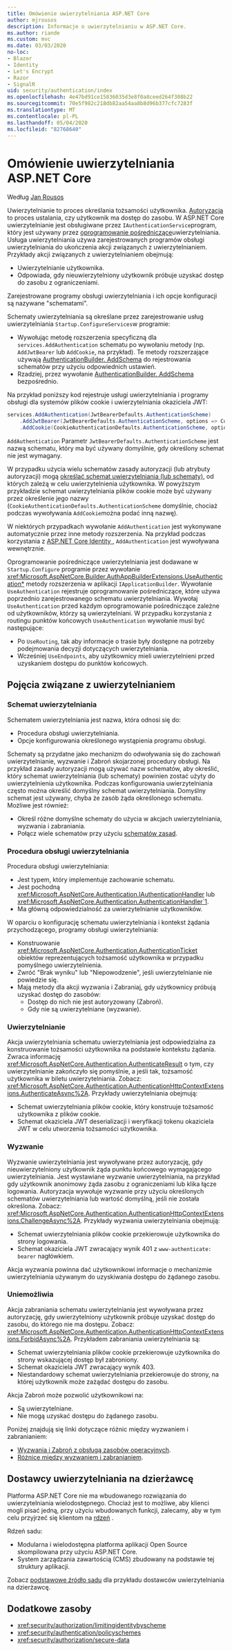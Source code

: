 ```yaml
---
title: Omówienie uwierzytelniania ASP.NET Core
author: mjrousos
description: Informacje o uwierzytelnianiu w ASP.NET Core.
ms.author: riande
ms.custom: mvc
ms.date: 03/03/2020
no-loc:
- Blazor
- Identity
- Let's Encrypt
- Razor
- SignalR
uid: security/authentication/index
ms.openlocfilehash: 4e47bd91ce15836035d3e8f0a8ceed264f308b22
ms.sourcegitcommit: 70e5f982c218db82aa54aa8b8d96b377cfc7283f
ms.translationtype: MT
ms.contentlocale: pl-PL
ms.lasthandoff: 05/04/2020
ms.locfileid: "82768640"
---
```

# <a name="overview-of-aspnet-core-authentication"></a>Omówienie uwierzytelniania ASP.NET Core

Według [Jan Rousos](https://github.com/mjrousos)

Uwierzytelnianie to proces określania tożsamości użytkownika. [Autoryzacja](xref:security/authorization/introduction) to proces ustalania, czy użytkownik ma dostęp do zasobu. W ASP.NET Core uwierzytelnianie jest obsługiwane przez `IAuthenticationService`program, który jest używany przez [oprogramowanie pośredniczące](xref:fundamentals/middleware/index)uwierzytelniania. Usługa uwierzytelniania używa zarejestrowanych programów obsługi uwierzytelniania do ukończenia akcji związanych z uwierzytelnianiem. Przykłady akcji związanych z uwierzytelnianiem obejmują:

* Uwierzytelnianie użytkownika.
* Odpowiada, gdy nieuwierzytelniony użytkownik próbuje uzyskać dostęp do zasobu z ograniczeniami.

Zarejestrowane programy obsługi uwierzytelniania i ich opcje konfiguracji są nazywane "schematami".

Schematy uwierzytelniania są określane przez zarejestrowanie usług uwierzytelniania `Startup.ConfigureServices`w programie:

* Wywołując metodę rozszerzenia specyficzną dla `services.AddAuthentication` schematu po wywołaniu metody (np. `AddJwtBearer` lub `AddCookie`, na przykład). Te metody rozszerzające używają [AuthenticationBuilder. AddSchema](xref:Microsoft.AspNetCore.Authentication.AuthenticationBuilder.AddScheme*) do rejestrowania schematów przy użyciu odpowiednich ustawień.
* Rzadziej, przez wywołanie [AuthenticationBuilder. AddSchema](xref:Microsoft.AspNetCore.Authentication.AuthenticationBuilder.AddScheme*) bezpośrednio.

Na przykład poniższy kod rejestruje usługi uwierzytelniania i programy obsługi dla systemów plików cookie i uwierzytelniania okaziciela JWT:

```csharp
services.AddAuthentication(JwtBearerDefaults.AuthenticationScheme)
    .AddJwtBearer(JwtBearerDefaults.AuthenticationScheme, options => Configuration.Bind("JwtSettings", options))
    .AddCookie(CookieAuthenticationDefaults.AuthenticationScheme, options => Configuration.Bind("CookieSettings", options));
```

`AddAuthentication` Parametr `JwtBearerDefaults.AuthenticationScheme` jest nazwą schematu, który ma być używany domyślnie, gdy określony schemat nie jest wymagany.

W przypadku użycia wielu schematów zasady autoryzacji (lub atrybuty autoryzacji) mogą [określać schemat uwierzytelniania (lub schematy),](xref:security/authorization/limitingidentitybyscheme) od których zależą w celu uwierzytelnienia użytkownika. W powyższym przykładzie schemat uwierzytelniania plików cookie może być używany przez określenie jego nazwy (`CookieAuthenticationDefaults.AuthenticationScheme` domyślnie, chociaż podczas wywoływania `AddCookie`można podać inną nazwę).

W niektórych przypadkach wywołanie `AddAuthentication` jest wykonywane automatycznie przez inne metody rozszerzenia. Na przykład podczas korzystania z [ASP.NET Core Identity ](xref:security/authentication/identity), `AddAuthentication` jest wywoływana wewnętrznie.

Oprogramowanie pośredniczące uwierzytelniania jest dodawane w `Startup.Configure` programie przez wywołanie <xref:Microsoft.AspNetCore.Builder.AuthAppBuilderExtensions.UseAuthentication*> metody rozszerzenia w aplikacji `IApplicationBuilder`. Wywołanie `UseAuthentication` rejestruje oprogramowanie pośredniczące, które używa poprzednio zarejestrowanego schematu uwierzytelniania. Wywołaj `UseAuthentication` przed każdym oprogramowanie pośredniczące zależne od użytkowników, którzy są uwierzytelniani. W przypadku korzystania z routingu punktów końcowych `UseAuthentication` wywołanie musi być następujące:

* Po `UseRouting`, tak aby informacje o trasie były dostępne na potrzeby podejmowania decyzji dotyczących uwierzytelniania.
* Wcześniej `UseEndpoints`, aby użytkownicy mieli uwierzytelnieni przed uzyskaniem dostępu do punktów końcowych.

## <a name="authentication-concepts"></a>Pojęcia związane z uwierzytelnianiem

### <a name="authentication-scheme"></a>Schemat uwierzytelniania

Schematem uwierzytelniania jest nazwa, która odnosi się do:

* Procedura obsługi uwierzytelniania.
* Opcje konfigurowania określonego wystąpienia programu obsługi.

Schematy są przydatne jako mechanizm do odwoływania się do zachowań uwierzytelnianie, wyzwanie i Zabroń skojarzonej procedury obsługi. Na przykład zasady autoryzacji mogą używać nazw schematów, aby określić, który schemat uwierzytelniania (lub schematy) powinien zostać użyty do uwierzytelnienia użytkownika. Podczas konfigurowania uwierzytelniania często można określić domyślny schemat uwierzytelniania. Domyślny schemat jest używany, chyba że zasób żąda określonego schematu. Możliwe jest również:

* Określ różne domyślne schematy do użycia w akcjach uwierzytelniania, wyzwania i zabraniania.
* Połącz wiele schematów przy użyciu [schematów zasad](xref:security/authentication/policyschemes).

### <a name="authentication-handler"></a>Procedura obsługi uwierzytelniania

Procedura obsługi uwierzytelniania:

* Jest typem, który implementuje zachowanie schematu.
* Jest pochodną <xref:Microsoft.AspNetCore.Authentication.IAuthenticationHandler> lub <xref:Microsoft.AspNetCore.Authentication.AuthenticationHandler`1>.
* Ma główną odpowiedzialność za uwierzytelnianie użytkowników.

W oparciu o konfigurację schematu uwierzytelniania i kontekst żądania przychodzącego, programy obsługi uwierzytelniania:

* Konstruowanie <xref:Microsoft.AspNetCore.Authentication.AuthenticationTicket> obiektów reprezentujących tożsamość użytkownika w przypadku pomyślnego uwierzytelnienia.
* Zwróć "Brak wyniku" lub "Niepowodzenie", jeśli uwierzytelnianie nie powiedzie się.
* Mają metody dla akcji wyzwania i Zabraniaj, gdy użytkownicy próbują uzyskać dostęp do zasobów:
  * Dostęp do nich nie jest autoryzowany (Zabroń).
  * Gdy nie są uwierzytelniane (wyzwanie).

### <a name="authenticate"></a>Uwierzytelnianie

Akcja uwierzytelniania schematu uwierzytelniania jest odpowiedzialna za konstruowanie tożsamości użytkownika na podstawie kontekstu żądania. Zwraca informację <xref:Microsoft.AspNetCore.Authentication.AuthenticateResult> o tym, czy uwierzytelnianie zakończyło się pomyślnie, a jeśli tak, tożsamość użytkownika w biletu uwierzytelniania. Zobacz: <xref:Microsoft.AspNetCore.Authentication.AuthenticationHttpContextExtensions.AuthenticateAsync%2A>. Przykłady uwierzytelniania obejmują:

* Schemat uwierzytelniania plików cookie, który konstruuje tożsamość użytkownika z plików cookie.
* Schemat okaziciela JWT deserializacji i weryfikacji tokenu okaziciela JWT w celu utworzenia tożsamości użytkownika.

### <a name="challenge"></a>Wyzwanie

Wyzwanie uwierzytelniania jest wywoływane przez autoryzację, gdy nieuwierzytelniony użytkownik żąda punktu końcowego wymagającego uwierzytelniania. Jest wystawiane wyzwanie uwierzytelniania, na przykład gdy użytkownik anonimowy żąda zasobu z ograniczeniami lub klika łącze logowania. Autoryzacja wywołuje wyzwanie przy użyciu określonych schematów uwierzytelniania lub wartość domyślną, jeśli nie została określona. Zobacz: <xref:Microsoft.AspNetCore.Authentication.AuthenticationHttpContextExtensions.ChallengeAsync%2A>. Przykłady wyzwania uwierzytelniania obejmują:

* Schemat uwierzytelniania plików cookie przekierowuje użytkownika do strony logowania.
* Schemat okaziciela JWT zwracający wynik 401 z `www-authenticate: bearer` nagłówkiem.

Akcja wyzwania powinna dać użytkownikowi informacje o mechanizmie uwierzytelniania używanym do uzyskiwania dostępu do żądanego zasobu.

### <a name="forbid"></a>Uniemożliwia

Akcja zabraniania schematu uwierzytelniania jest wywoływana przez autoryzację, gdy uwierzytelniony użytkownik próbuje uzyskać dostęp do zasobu, do którego nie ma dostępu. Zobacz: <xref:Microsoft.AspNetCore.Authentication.AuthenticationHttpContextExtensions.ForbidAsync%2A>. Przykładem zabraniania uwierzytelniania są:
* Schemat uwierzytelniania plików cookie przekierowuje użytkownika do strony wskazującej dostęp był zabroniony.
* Schemat okaziciela JWT zwracający wynik 403.
* Niestandardowy schemat uwierzytelniania przekierowuje do strony, na której użytkownik może zażądać dostępu do zasobu.

Akcja Zabroń może pozwolić użytkownikowi na:

* Są uwierzytelniane.
* Nie mogą uzyskać dostępu do żądanego zasobu.

Poniżej znajdują się linki dotyczące różnic między wyzwaniem i zabranianiem:

* [Wyzwania i Zabroń z obsługą zasobów operacyjnych](xref:security/authorization/resourcebased#challenge-and-forbid-with-an-operational-resource-handler).
* [Różnice między wyzwaniem i zabranianiem](xref:security/authorization/secure-data#challenge).

## <a name="authentication-providers-per-tenant"></a>Dostawcy uwierzytelniania na dzierżawcę

Platforma ASP.NET Core nie ma wbudowanego rozwiązania do uwierzytelniania wielodostępnego.
Chociaż jest to możliwe, aby klienci mogli pisać jedną, przy użyciu wbudowanych funkcji, zalecamy, aby w tym celu przyjrzeć się klientom na [rdzeń](https://www.orchardcore.net/) .

Rdzeń sadu:

* Modularna i wielodostępna platforma aplikacji Open Source skompilowana przy użyciu ASP.NET Core.
* System zarządzania zawartością (CMS) zbudowany na podstawie tej struktury aplikacji.

Zobacz [podstawowe źródło sadu](https://github.com/OrchardCMS/OrchardCore) dla przykładu dostawców uwierzytelniania na dzierżawcę.

## <a name="additional-resources"></a>Dodatkowe zasoby

* <xref:security/authorization/limitingidentitybyscheme>
* <xref:security/authentication/policyschemes>
* <xref:security/authorization/secure-data>
